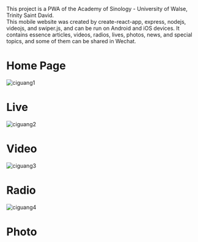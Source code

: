This project is a PWA of the Academy of Sinology - University of Walse, Trinity Saint David. <br/>
This mobile website was created by create-react-app, express, nodejs, videojs, and swiper.js, and can be run on Android and iOS devices. It contains essence articles, videos, radios, lives, photos, news, and special topics, and some of them can be shared in Wechat.<br/>

# Home Page 
![ciguang1](https://user-images.githubusercontent.com/22565449/59557725-356e9880-8faf-11e9-807b-00eb377ff330.jpg)

# Live 
![ciguang2](https://user-images.githubusercontent.com/22565449/59557848-348b3600-8fb2-11e9-80b0-616f11f4b6b4.jpg)

# Video
![ciguang3](https://user-images.githubusercontent.com/22565449/59557861-8d5ace80-8fb2-11e9-91a6-3a60f64f5371.jpg)

# Radio
![ciguang4](https://user-images.githubusercontent.com/22565449/59557883-5e912800-8fb3-11e9-866e-1f16ec019e31.jpg)

# Photo
